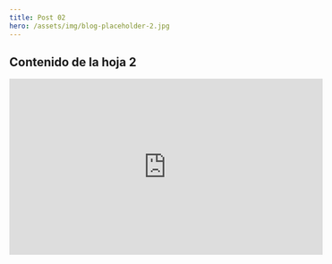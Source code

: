 ```yaml
---
title: Post 02
hero: /assets/img/blog-placeholder-2.jpg
---
```


## Contenido de la hoja 2

<iframe width="560" height="315" src="https://www.youtube.com/embed/x91MPoITQ3I?si=ACASa5xljKIDGbq2" title="YouTube video player" frameborder="0" allow="accelerometer; autoplay; clipboard-write; encrypted-media; gyroscope; picture-in-picture; web-share" referrerpolicy="strict-origin-when-cross-origin" allowfullscreen></iframe>
